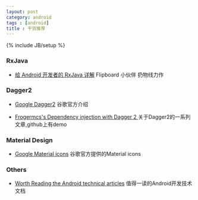 ```yaml
---
layout: post
category: android
tags : [android]
title : 干货推荐
---
```

{% include JB/setup %}


### RxJava
- [给 Android 开发者的 RxJava 详解](http://gank.io/post/560e15be2dca930e00da1083) Flipboard 小伙伴 扔物线力作

### Dagger2

- [Google Dagger2](http://google.github.io/dagger/) 谷歌官方介绍

- [Frogermcs's Dependency injection with Dagger 2 ](http://frogermcs.github.io/dependency-injection-with-dagger-2-the-api/)  关于Dagger2的一系列文章,github上有demo

### Material Design

- [Google Material icons](http://www.google.com/design/icons/) 谷歌官方提供的Material icons

### Others

- [Worth Reading the Android technical articles](https://github.com/zmywly8866/Worth-Reading-the-Android-technical-articles) 值得一读的Android开发技术文档
